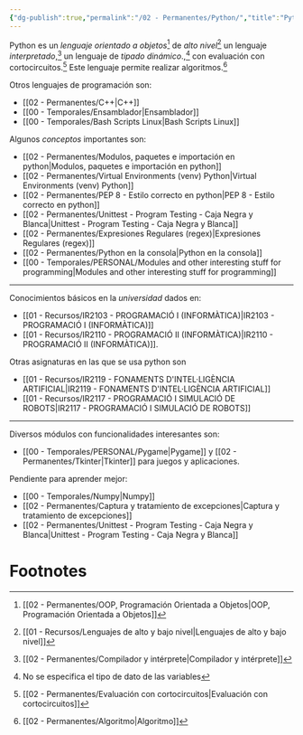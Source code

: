```yaml
---
{"dg-publish":true,"permalink":"/02 - Permanentes/Python/","title":"Python","noteIcon":""}
---
```



Python es un *lenguaje orientado a objetos*[^1] de *alto nivel*[^2] un lenguaje *interpretado*,[^3] un lenguaje de *tipado dinámico*.,[^4] con evaluación con cortocircuitos.[^5] Este lenguaje permite realizar algoritmos.[^6]

Otros lenguajes de programación son:
- [[02 - Permanentes/C++\|C++]]
- [[00 - Temporales/Ensamblador\|Ensamblador]]
- [[00 - Temporales/Bash Scripts Linux\|Bash Scripts Linux]]

Algunos *conceptos* importantes son:
- [[02 - Permanentes/Modulos, paquetes e importación en python\|Modulos, paquetes e importación en python]]
- [[02 - Permanentes/Virtual Environments (venv) Python\|Virtual Environments (venv) Python]]
- [[02 - Permanentes/PEP 8 - Estilo correcto en python\|PEP 8 - Estilo correcto en python]]
- [[02 - Permanentes/Unittest - Program Testing - Caja Negra y Blanca\|Unittest - Program Testing - Caja Negra y Blanca]]
- [[02 - Permanentes/Expresiones Regulares (regex)\|Expresiones Regulares (regex)]]
- [[02 - Permanentes/Python en la consola\|Python en la consola]]
- [[00 - Temporales/PERSONAL/Modules and other interesting stuff for programming\|Modules and other interesting stuff for programming]]

---

Conocimientos básicos en la *universidad* dados en:
- [[01 - Recursos/IR2103 - PROGRAMACIÓ I (INFORMÀTICA)\|IR2103 - PROGRAMACIÓ I (INFORMÀTICA)]]
- [[01 - Recursos/IR2110 - PROGRAMACIÓ II (INFORMÀTICA)\|IR2110 - PROGRAMACIÓ II (INFORMÀTICA)]].

Otras asignaturas en las que se usa python son
- [[01 - Recursos/IR2119 - FONAMENTS D'INTEL·LIGÈNCIA ARTIFICIAL\|IR2119 - FONAMENTS D'INTEL·LIGÈNCIA ARTIFICIAL]]
- [[01 - Recursos/IR2117 - PROGRAMACIÓ I SIMULACIÓ DE ROBOTS\|IR2117 - PROGRAMACIÓ I SIMULACIÓ DE ROBOTS]]

---

Diversos módulos con funcionalidades interesantes son:
- [[00 - Temporales/PERSONAL/Pygame\|Pygame]] y [[02 - Permanentes/Tkinter\|Tkinter]] para juegos y aplicaciones.

Pendiente para aprender mejor:
- [[00 - Temporales/Numpy\|Numpy]]
- [[02 - Permanentes/Captura y tratamiento de excepciones\|Captura y tratamiento de excepciones]]
- [[02 - Permanentes/Unittest - Program Testing - Caja Negra y Blanca\|Unittest - Program Testing - Caja Negra y Blanca]]

# Footnotes

[^1]: [[02 - Permanentes/OOP, Programación Orientada a Objetos\|OOP, Programación Orientada a Objetos]]
[^2]: [[01 - Recursos/Lenguajes de alto y bajo nivel\|Lenguajes de alto y bajo nivel]]
[^3]: [[02 - Permanentes/Compilador y intérprete\|Compilador y intérprete]]
[^4]: No se especifica el tipo de dato de las variables
[^5]: [[02 - Permanentes/Evaluación con cortocircuitos\|Evaluación con cortocircuitos]]
[^6]: [[02 - Permanentes/Algoritmo\|Algoritmo]]
